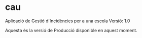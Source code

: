 cau
===
Aplicació de Gestió d'Incidències per a una escola
Versió: 1.0

Aquesta és la versió de Producció disponible en aquest moment.